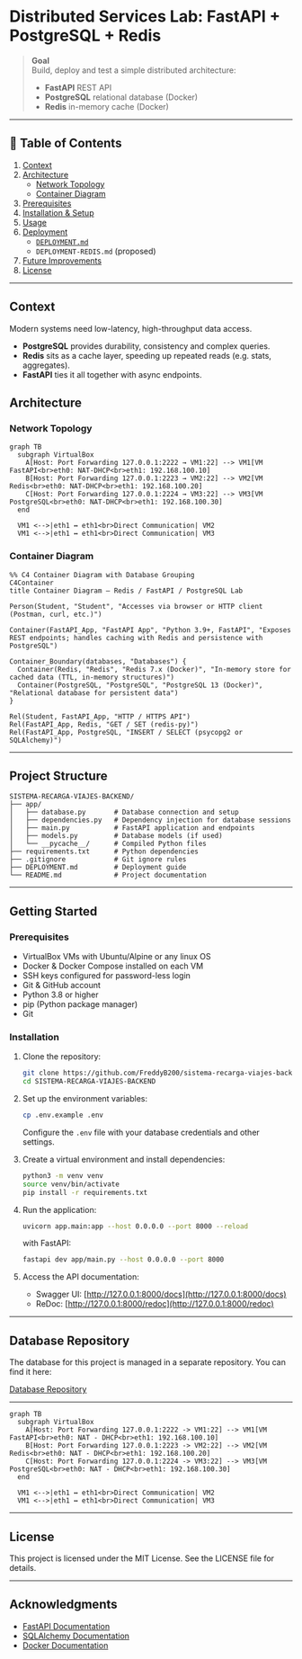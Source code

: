 # Distributed Services Lab: FastAPI + PostgreSQL + Redis

> **Goal**  
> Build, deploy and test a simple distributed architecture:
> - **FastAPI** REST API  
> - **PostgreSQL** relational database (Docker)  
> - **Redis** in-memory cache (Docker) 

---

## 📖 Table of Contents

1. [Context](#context)  
2. [Architecture](#architecture)  
   - [Network Topology](#network-topology)  
   - [Container Diagram](#container-diagram)  
3. [Prerequisites](#prerequisites)  
4. [Installation & Setup](#installation--setup)  
5. [Usage](#usage)  
6. [Deployment](#deployment)  
   - [`DEPLOYMENT.md`](#deploymentmd)  
   - `DEPLOYMENT-REDIS.md` (proposed)  
7. [Future Improvements](#future-improvements)  
8. [License](#license)  

---

## Context

Modern systems need low-latency, high-throughput data access.  
- **PostgreSQL** provides durability, consistency and complex queries.  
- **Redis** sits as a cache layer, speeding up repeated reads (e.g. stats, aggregates).  
- **FastAPI** ties it all together with async endpoints.

## Architecture
### Network Topology
```mermaid
graph TB
  subgraph VirtualBox
    A[Host: Port Forwarding 127.0.0.1:2222 → VM1:22] --> VM1[VM FastAPI<br>eth0: NAT-DHCP<br>eth1: 192.168.100.10]
    B[Host: Port Forwarding 127.0.0.1:2223 → VM2:22] --> VM2[VM Redis<br>eth0: NAT-DHCP<br>eth1: 192.168.100.20]
    C[Host: Port Forwarding 127.0.0.1:2224 → VM3:22] --> VM3[VM PostgreSQL<br>eth0: NAT-DHCP<br>eth1: 192.168.100.30]
  end

  VM1 <-->|eth1 ↔ eth1<br>Direct Communication| VM2
  VM1 <-->|eth1 ↔ eth1<br>Direct Communication| VM3
```
### Container Diagram
```mermaid
%% C4 Container Diagram with Database Grouping
C4Container
title Container Diagram – Redis / FastAPI / PostgreSQL Lab

Person(Student, "Student", "Accesses via browser or HTTP client (Postman, curl, etc.)")

Container(FastAPI_App, "FastAPI App", "Python 3.9+, FastAPI", "Exposes REST endpoints; handles caching with Redis and persistence with PostgreSQL")

Container_Boundary(databases, "Databases") {
  Container(Redis, "Redis", "Redis 7.x (Docker)", "In-memory store for cached data (TTL, in-memory structures)")
  Container(PostgreSQL, "PostgreSQL", "PostgreSQL 13 (Docker)", "Relational database for persistent data")
}

Rel(Student, FastAPI_App, "HTTP / HTTPS API")
Rel(FastAPI_App, Redis, "GET / SET (redis-py)")
Rel(FastAPI_App, PostgreSQL, "INSERT / SELECT (psycopg2 or SQLAlchemy)")

```
---

## Project Structure

```
SISTEMA-RECARGA-VIAJES-BACKEND/
├── app/
│   ├── database.py       # Database connection and setup
│   ├── dependencies.py   # Dependency injection for database sessions
│   ├── main.py           # FastAPI application and endpoints
│   ├── models.py         # Database models (if used)
│   └── __pycache__/      # Compiled Python files
├── requirements.txt      # Python dependencies
├── .gitignore            # Git ignore rules
├── DEPLOYMENT.md         # Deployment guide
└── README.md             # Project documentation
```

---

## Getting Started

### Prerequisites
- VirtualBox VMs with Ubuntu/Alpine or any linux OS
- Docker & Docker Compose installed on each VM
- SSH keys configured for password-less login
- Git & GitHub account
- Python 3.8 or higher
- pip (Python package manager)
- Git

### Installation
1. Clone the repository:
   ```bash
   git clone https://github.com/FreddyB200/sistema-recarga-viajes-backend.git
   cd SISTEMA-RECARGA-VIAJES-BACKEND
   ```

2. Set up the environment variables:
   ```bash
   cp .env.example .env
   ```
   Configure the `.env` file with your database credentials and other settings.

3. Create a virtual environment and install dependencies:
   ```bash
   python3 -m venv venv
   source venv/bin/activate
   pip install -r requirements.txt
   ```

4. Run the application:
   ```bash
   uvicorn app.main:app --host 0.0.0.0 --port 8000 --reload
   ```
   with FastAPI:
   ```bash
   fastapi dev app/main.py --host 0.0.0.0 --port 8000
   ```

5. Access the API documentation:
   - Swagger UI: [http://127.0.0.1:8000/docs](http://127.0.0.1:8000/docs)
   - ReDoc: [http://127.0.0.1:8000/redoc](http://127.0.0.1:8000/redoc)

---

## Database Repository

The database for this project is managed in a separate repository. You can find it here:

[Database Repository](https://github.com/FreddyB200/sistema-recargas-viajes-db.git)

---
```mermaid
graph TB
  subgraph VirtualBox
    A[Host: Port Forwarding 127.0.0.1:2222 -> VM1:22] --> VM1[VM FastAPI<br>eth0: NAT - DHCP<br>eth1: 192.168.100.10]
    B[Host: Port Forwarding 127.0.0.1:2223 -> VM2:22] --> VM2[VM Redis<br>eth0: NAT - DHCP<br>eth1: 192.168.100.20]
    C[Host: Port Forwarding 127.0.0.1:2224 -> VM3:22] --> VM3[VM PostgreSQL<br>eth0: NAT - DHCP<br>eth1: 192.168.100.30]
  end

  VM1 <-->|eth1 ↔ eth1<br>Direct Communication| VM2
  VM1 <-->|eth1 ↔ eth1<br>Direct Communication| VM3
```
---

## License

This project is licensed under the MIT License. See the LICENSE file for details.

---

## Acknowledgments

- [FastAPI Documentation](https://fastapi.tiangolo.com/)
- [SQLAlchemy Documentation](https://docs.sqlalchemy.org/)
- [Docker Documentation](https://docs.docker.com/)
